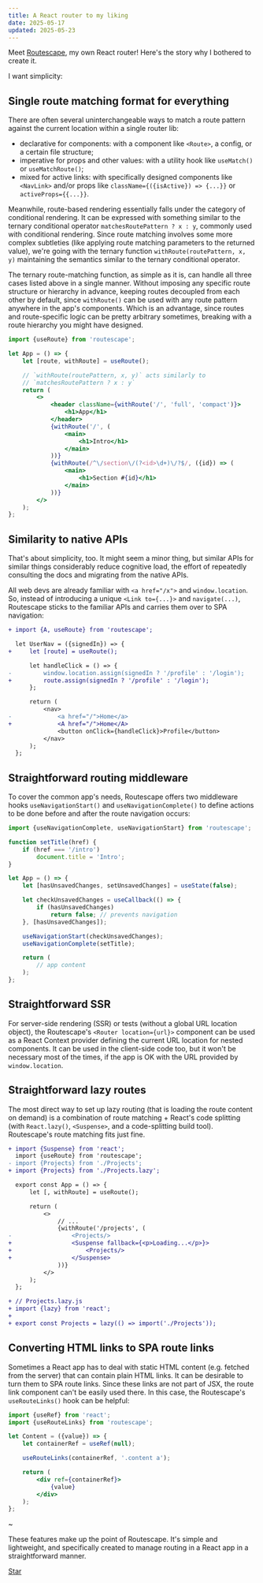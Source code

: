 ```yaml
---
title: A React router to my liking
date: 2025-05-17
updated: 2025-05-23
---
```


Meet [Routescape](https://github.com/axtk/routescape), my own React router! Here's the story why I bothered to create it.

I want simplicity:

## Single route matching format for everything

There are often several uninterchangeable ways to match a route pattern against the current location within a single router lib:

- declarative for components: with a component like `<Route>`, a config, or a certain file structure;
- imperative for props and other values: with a utility hook like `useMatch()` or `useMatchRoute()`;
- mixed for active links: with specifically designed components like `<NavLink>` and/or props like `className={({isActive}) => {...}}` or `activeProps={{...}}`.

Meanwhile, route-based rendering essentially falls under the category of conditional rendering. It can be expressed with something similar to the ternary conditional operator `matchesRoutePattern ? x : y`, commonly used with conditional rendering. Since route matching involves some more complex subtleties (like applying route matching parameters to the returned value), we're going with the ternary function `withRoute(routePattern, x, y)` maintaining the semantics similar to the ternary conditional operator.

The ternary route-matching function, as simple as it is, can handle all three cases listed above in a single manner. Without imposing any specific route structure or hierarchy in advance, keeping routes decoupled from each other by default, since `withRoute()` can be used with any route pattern anywhere in the app's components. Which is an advantage, since routes and route-specific logic can be pretty arbitrary sometimes, breaking with a route hierarchy you might have designed.

```jsx
import {useRoute} from 'routescape';

let App = () => {
    let [route, withRoute] = useRoute();

    // `withRoute(routePattern, x, y)` acts similarly to
    // `matchesRoutePattern ? x : y`
    return (
        <>
            <header className={withRoute('/', 'full', 'compact')}>
                <h1>App</h1>
            </header>
            {withRoute('/', (
                <main>
                    <h1>Intro</h1>
                </main>
            ))}
            {withRoute(/^\/section\/(?<id>\d+)\/?$/, ({id}) => (
                <main>
                    <h1>Section #{id}</h1>
                </main>
            ))}
        </>
    );
};
```

## Similarity to native APIs

That's about simplicity, too. It might seem a minor thing, but similar APIs for similar things considerably reduce cognitive load, the effort of repeatedly consulting the docs and migrating from the native APIs.

All web devs are already familiar with `<a href="/x">` and `window.location`. So, instead of introducing a unique `<Link to={...}>` and `navigate(...)`, Routescape sticks to the familiar APIs and carries them over to SPA navigation:

```diff
+ import {A, useRoute} from 'routescape';

  let UserNav = ({signedIn}) => {
+     let [route] = useRoute();

      let handleClick = () => {
-         window.location.assign(signedIn ? '/profile' : '/login');
+         route.assign(signedIn ? '/profile' : '/login');
      };

      return (
          <nav>
-             <a href="/">Home</a>
+             <A href="/">Home</A>
              <button onClick={handleClick}>Profile</button>
          </nav>
      );
  };
```

## Straightforward routing middleware

To cover the common app's needs, Routescape offers two middleware hooks `useNavigationStart()` and `useNavigationComplete()` to define actions to be done before and after the route navigation occurs:

```jsx
import {useNavigationComplete, useNavigationStart} from 'routescape';

function setTitle(href) {
    if (href === '/intro')
        document.title = 'Intro';
}

let App = () => {
    let [hasUnsavedChanges, setUnsavedChanges] = useState(false);

    let checkUnsavedChanges = useCallback(() => {
        if (hasUnsavedChanges)
            return false; // prevents navigation
    }, [hasUnsavedChanges]);

    useNavigationStart(checkUnsavedChanges);
    useNavigationComplete(setTitle);

    return (
        // app content
    );
};
```

## Straightforward SSR

For server-side rendering (SSR) or tests (without a global URL location object), the Routescape's `<Router location={url}>` component can be used as a React Context provider defining the current URL location for nested components. It can be used in the client-side code too, but it won't be necessary most of the times, if the app is OK with the URL provided by `window.location`.

## Straightforward lazy routes

The most direct way to set up lazy routing (that is loading the route content on demand) is a combination of route matching + React's code splitting (with `React.lazy()`, `<Suspense>`, and a code-splitting build tool). Routescape's route matching fits just fine.

```diff
+ import {Suspense} from 'react';
  import {useRoute} from 'routescape';
- import {Projects} from './Projects';
+ import {Projects} from './Projects.lazy';

  export const App = () => {
      let [, withRoute] = useRoute();

      return (
          <>
              // ...
              {withRoute('/projects', (
-                 <Projects/>
+                 <Suspense fallback={<p>Loading...</p>}>
+                     <Projects/>
+                 </Suspense>
              ))}
          </>
      );
  };
```

```diff
+ // Projects.lazy.js
+ import {lazy} from 'react';
+
+ export const Projects = lazy(() => import('./Projects'));
```

## Converting HTML links to SPA route links

Sometimes a React app has to deal with static HTML content (e.g. fetched from the server) that can contain plain HTML links. It can be desirable to turn them to SPA route links. Since these links are not part of JSX, the route link component can't be easily used there. In this case, the Routescape's `useRouteLinks()` hook can be helpful:

```jsx
import {useRef} from 'react';
import {useRouteLinks} from 'routescape';

let Content = ({value}) => {
    let containerRef = useRef(null);

    useRouteLinks(containerRef, '.content a');

    return (
        <div ref={containerRef}>
            {value}
        </div>
    );
};
```

~

These features make up the point of Routescape. It's simple and lightweight, and specifically created to manage routing in a React app in a straightforward manner.

<a href="https://github.com/axtk/routescape" class="star-button" target="_blank">Star</a>
